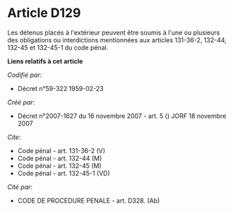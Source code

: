# Article D129

Les détenus placés à l'extérieur peuvent être soumis à l'une ou plusieurs des obligations ou interdictions mentionnées aux
articles 131-36-2, 132-44, 132-45 et 132-45-1 du code pénal.

**Liens relatifs à cet article**

_Codifié par_:

  - Décret n°59-322 1959-02-23

_Créé par_:

  - Décret n°2007-1627 du 16 novembre 2007 - art. 5 () JORF 18 novembre 2007

_Cite_:

  - Code pénal - art. 131-36-2 (V)
  - Code pénal - art. 132-44 (M)
  - Code pénal - art. 132-45 (M)
  - Code pénal - art. 132-45-1 (VD)

_Cité par_:

  - CODE DE PROCEDURE PENALE - art. D328. (Ab)
